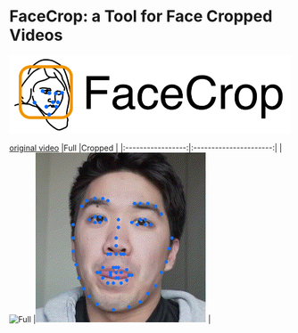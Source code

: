 # FaceCrop: a Tool for Face Cropped Videos

![Logo](logo.png)

[original video](https://www.youtube.com/watch?v=uxRf7KS3abo)
|Full               |Cropped                 |
|:-----------------:|:----------------------:|
|![Full](full.gif)  |![Cropped](cropped.gif) |